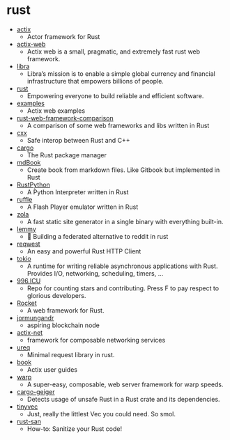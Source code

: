 # rust
- [actix](https://github.com/actix/actix)
  - Actor framework for Rust
- [actix-web](https://github.com/fafhrd91/actix-web)
  - Actix web is a small, pragmatic, and extremely fast rust web framework.
- [libra](https://github.com/libra/libra)
  - Libra’s mission is to enable a simple global currency and financial infrastructure that empowers billions of people.
- [rust](https://github.com/rust-lang/rust)
  - Empowering everyone to build reliable and efficient software.
- [examples](https://github.com/actix/examples)
  - Actix web examples
- [rust-web-framework-comparison](https://github.com/flosse/rust-web-framework-comparison)
  - A comparison of some web frameworks and libs written in Rust
- [cxx](https://github.com/dtolnay/cxx)
  - Safe interop between Rust and C++
- [cargo](https://github.com/rust-lang/cargo)
  - The Rust package manager
- [mdBook](https://github.com/rust-lang/mdBook)
  - Create book from markdown files. Like Gitbook but implemented in Rust
- [RustPython](https://github.com/RustPython/RustPython)
  - A Python Interpreter written in Rust
- [ruffle](https://github.com/ruffle-rs/ruffle)
  - A Flash Player emulator written in Rust
- [zola](https://github.com/getzola/zola)
  - A fast static site generator in a single binary with everything built-in.
- [lemmy](https://github.com/dessalines/lemmy)
  - 🐀 Building a federated alternative to reddit in rust
- [reqwest](https://github.com/seanmonstar/reqwest)
  - An easy and powerful Rust HTTP Client
- [tokio](https://github.com/tokio-rs/tokio)
  - A runtime for writing reliable asynchronous applications with Rust. Provides I/O, networking, scheduling, timers, ...
- [996.ICU](https://github.com/996icu/996.ICU)
  - Repo for counting stars and contributing. Press F to pay respect to glorious developers.
- [Rocket](https://github.com/SergioBenitez/Rocket)
  - A web framework for Rust.
- [jormungandr](https://github.com/input-output-hk/jormungandr)
  - aspiring blockchain node
- [actix-net](https://github.com/fafhrd91/actix-net)
  - framework for composable networking services
- [ureq](https://github.com/algesten/ureq)
  - Minimal request library in rust.
- [book](https://github.com/actix/book)
  - Actix user guides
- [warp](https://github.com/seanmonstar/warp)
  - A super-easy, composable, web server framework for warp speeds.
- [cargo-geiger](https://github.com/anderejd/cargo-geiger)
  - Detects usage of unsafe Rust in a Rust crate and its dependencies.
- [tinyvec](https://github.com/Lokathor/tinyvec)
  - Just, really the littlest Vec you could need. So smol.
- [rust-san](https://github.com/japaric/rust-san)
  - How-to: Sanitize your Rust code!
